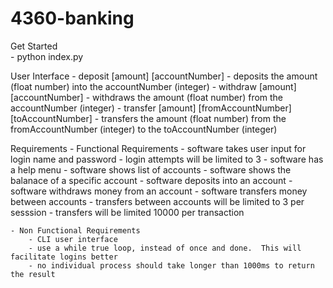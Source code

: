 # 4360-banking

Get Started    
    - python index.py 

User Interface
    - deposit [amount] [accountNumber] - deposits the amount (float number) into the accountNumber (integer)
    - withdraw [amount] [accountNumber] - withdraws the amount (float number) from the accountNumber (integer)
    - transfer [amount] [fromAccountNumber] [toAccountNumber] - transfers the amount (float number) from the fromAccountNumber (integer) to the toAccountNumber (integer)


Requirements
    - Functional Requirements
        - software takes user input for login name and password
        - login attempts will be limited to 3
        - software has a help menu
        - software shows list of accounts
        - software shows the balanace of a specific account
        - software deposits into an account
        - software withdraws money from an account
        - software transfers money between accounts
        - transfers between accounts will be limited to 3 per sesssion
        - transfers will be limited 10000 per transaction

    - Non Functional Requirements
        - CLI user interface
        - use a while true loop, instead of once and done.  This will facilitate logins better
        - no individual process should take longer than 1000ms to return the result
